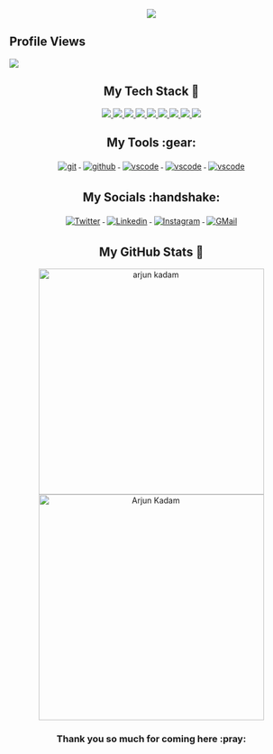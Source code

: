 <p align="center"><img src="https://github-hero-readme.vercel.app/api?username=arjun-kadam&linkedin=visual-arjun&twitter=visual_arjun47"/>

## Profile Views
![](https://komarev.com/ghpvc/?username=arjun-kadam&color=blueviolet)
 
 <h2 align="center">My Tech Stack 🧰</h2>
<p align="center">
<a href="#">
<img src="https://raw.githubusercontent.com/klaasnicolaas/ColoredBadges/master/svg/dev/languages/html.svg">
</a>
<a href="#">
<img src="https://raw.githubusercontent.com/klaasnicolaas/ColoredBadges/master/svg/dev/languages/css3.svg">
</a>
<a href="">
<img src="https://raw.githubusercontent.com/klaasnicolaas/ColoredBadges/master/svg/dev/languages/js.svg">
</a> 
 
<a href="">
<img src="https://raw.githubusercontent.com/klaasnicolaas/ColoredBadges/master/svg/dev/languages/python.svg"  />
</a>
<a href="">
    <img src="https://raw.githubusercontent.com/klaasnicolaas/ColoredBadges/master/svg/dev/misc/cloud.svg">
</a>
 <a href="">
    <img src="https://raw.githubusercontent.com/klaasnicolaas/ColoredBadges/master/svg/dev/services/aws.svg">
</a>
<a href="">
    <img src="https://raw.githubusercontent.com/klaasnicolaas/ColoredBadges/master/svg/dev/services/azure.svg">
</a>
<a href="">
    <img src="https://raw.githubusercontent.com/klaasnicolaas/ColoredBadges/master/svg/dev/services/kubernetes.svg">
</a>
 <a href="">
    <img src="https://raw.githubusercontent.com/klaasnicolaas/ColoredBadges/master/svg/dev/tools/docker.svg">
</a>
</p>


<h2 align="center">My Tools :gear: </h2>
<p align="center">
<a href="https://git-scm.com">
<img src="https://raw.githubusercontent.com/klaasnicolaas/ColoredBadges/prod/svg/dev/tools/git.svg" alt="git" style="vertical-align:top; margin:4px">
</a>
<a href="https://github.com/">
<img src="https://raw.githubusercontent.com/klaasnicolaas/ColoredBadges/prod/svg/dev/services/github.svg" alt="github" style="vertical-align:top; margin:4px">
</a>
<a href="">
<img src="https://raw.githubusercontent.com/klaasnicolaas/ColoredBadges/master/svg/dev/tools/visualstudio_code.svg" alt="vscode" style="vertical-align:top; margin:4px">
</a>
<a href="">
<img src="https://raw.githubusercontent.com/klaasnicolaas/ColoredBadges/master/svg/dev/tools/jetbrains_intellij.svg" alt="vscode" style="vertical-align:top; margin:4px">
</a>
 <a href="">
<img src="https://raw.githubusercontent.com/klaasnicolaas/ColoredBadges/master/svg/devices/pc.svg" alt="vscode" style="vertical-align:top; margin:4px">
</a>
</p>


<h2 align="center">My Socials :handshake: </h2>
<p align="center">
<a href="https://twitter.com/visual_arjun47">
<img src="https://raw.githubusercontent.com/klaasnicolaas/ColoredBadges/master/svg/social/twitter.svg" alt="Twitter" style="vertical-align:top; margin:4px">
</a>
<a href="https://linkedin.com/in/visual-arjun">
<img src="https://raw.githubusercontent.com/klaasnicolaas/ColoredBadges/master/svg/social/linkedin.svg" alt="Linkedin" style="vertical-align:top; margin:4px">
</a>
<a href="https://instagram.com/visual_arjun47">
<img src="https://raw.githubusercontent.com/klaasnicolaas/ColoredBadges/prod/svg/social/instagram.svg" alt="Instagram" style="vertical-align:top; margin:4px">
</a>
<a href="mailto:arjunkadama29@gmail.com">
<img src="https://raw.githubusercontent.com/klaasnicolaas/ColoredBadges/prod/svg/social/gmail.svg" alt="GMail" style="vertical-align:top; margin:4px">
</a>
</p>

<h2 align="center">My GitHub Stats 📶</h2>


<p align="center"><img src="https://github-readme-stats.vercel.app/api?username=arjun-kadam&theme=dracula&show_icons=true" alt="arjun kadam" width="400" />
<img src="http://github-readme-streak-stats.herokuapp.com?user=arjun-kadam&theme=dracula&hide_border=false" alt ="Arjun Kadam" width="400" />
</p>



<h3 align="center">Thank you so much for coming here :pray:</h3>
